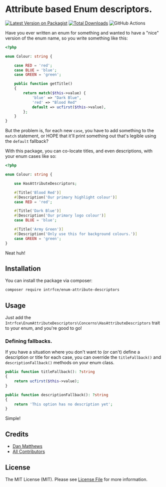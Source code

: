 # Attribute based Enum descriptors.

[![Latest Version on Packagist](https://img.shields.io/packagist/v/intrfce/enum-attribute-descriptors.svg?style=flat-square)](https://packagist.org/packages/intrfce/enum-attribute-descriptors)
[![Total Downloads](https://img.shields.io/packagist/dt/intrfce/enum-attribute-descriptors.svg?style=flat-square)](https://packagist.org/packages/intrfce/enum-attribute-descriptors)
![GitHub Actions](https://github.com/intrfce/enum-attribute-descriptors/actions/workflows/main.yml/badge.svg)

Have you ever written an enum for something and wanted to have a "nice" version of the enum name, so you write something like this:

```php
<?php

enum Colour: string {

    case RED = 'red';
    case BLUE = 'blue';
    case GREEN = 'green';

    public function getTitle()
    {
        return match($this->value) {
            'blue' => "Dark Blue",
            'red' => "Blood Red"
            default => ucfirst($this->value),
        };
    }
}
```

But the problem is, for each new `case`, you have to add something to the `match` statement, or HOPE that it'll print something out that's legible using the `default` fallback?

With this package, you can co-locate titles, and even descriptions, with your enum cases like so:

```php
<?php

enum Colour: string {

    use HasAttributeDescriptors;

    #[Title('Blood Red')]
    #[Description('Our primary highlight colour')]
    case RED = 'red';

    #[Title('Dark Blue')]
    #[Description('Our primary logo colour')]
    case BLUE = 'blue';

    #[Title('Army Green')]
    #[Description('Only use this for background colours.')]
    case GREEN = 'green';
}
```

Neat huh!

## Installation

You can install the package via composer:

```bash
composer require intrfce/enum-attribute-descriptors
```

## Usage

Just add the `Intrfce\EnumAttributeDescriptors\Concerns\HasAttributeDescriptors` trait to your enum, and you're good to go!

### Defining fallbacks.

If you have a situation where you don't want to (or can't) define a description or title for each case, you can override 
the `titleFallback()` and `descriptionFallback()` methods on your enum class.

```php
public function titleFallback(): ?string
{
    return ucfirst($this->value);
}

public function descriptionFallback(): ?string
{
    return 'This option has no description yet';
}
```

Simple!

## Credits

-   [Dan Matthews](https://github.com/intrfce)
-   [All Contributors](../../contributors)

## License

The MIT License (MIT). Please see [License File](LICENSE.md) for more information.
